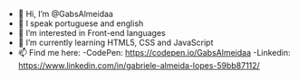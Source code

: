 - 👋 Hi, I’m @GabsAlmeidaa
- 💬 I speak portuguese and english
- 👀 I’m interested in Front-end languages
- 🌱 I’m currently learning HTML5, CSS and JavaScript
- 📫 Find me here:
  -CodePen: https://codepen.io/GabsAlmeidaa
  -Linkedin: https://www.linkedin.com/in/gabriele-almeida-lopes-59bb87112/
<!---
GabsAlmeidaa/GabsAlmeidaa is a ✨ special ✨ repository because its `README.md` (this file) appears on your GitHub profile.
You can click the Preview link to take a look at your changes.
--->
